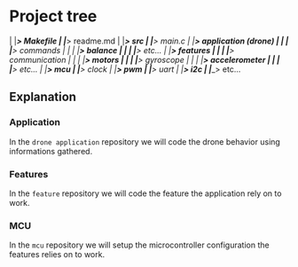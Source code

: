 # Project tree

|
|_____> Makefile
|
|_____> readme.md
|
|_____> src
        |
        |______> main.c
        |
        |______> application (drone)
        |       |
        |       |____> commands
        |       |
        |       |____> balance
        |       |
        |       |____> etc...
        |
        |______> features
        |       |
        |       |____> communication
        |       |
        |       |____> motors
        |       |
        |       |____> gyroscope
        |       |
        |       |____> accelerometer
        |       |
        |       |____> etc...
        |
        |______> mcu
               |
               |____> clock
               |
               |____> pwm
               |
               |____> uart
               |
               |____> i2c
               |
               |____> etc...


## Explanation
### Application
In the `drone application` repository we will code the drone behavior using informations gathered.

### Features
In the `feature` repository we will code the feature the application rely on to work.

### MCU
In the `mcu` repository we will setup the microcontroller configuration the features relies on to work.
